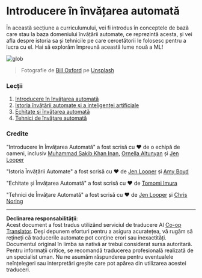 <!--
CO_OP_TRANSLATOR_METADATA:
{
  "original_hash": "cf8ecc83f28e5b98051d2179eca08e08",
  "translation_date": "2025-09-05T15:58:07+00:00",
  "source_file": "1-Introduction/README.md",
  "language_code": "ro"
}
-->
# Introducere în învățarea automată

În această secțiune a curriculumului, vei fi introdus în conceptele de bază care stau la baza domeniului învățării automate, ce reprezintă acesta, și vei afla despre istoria sa și tehnicile pe care cercetătorii le folosesc pentru a lucra cu el. Hai să explorăm împreună această lume nouă a ML!

![glob](../../../1-Introduction/images/globe.jpg)
> Fotografie de <a href="https://unsplash.com/@bill_oxford?utm_source=unsplash&utm_medium=referral&utm_content=creditCopyText">Bill Oxford</a> pe <a href="https://unsplash.com/s/photos/globe?utm_source=unsplash&utm_medium=referral&utm_content=creditCopyText">Unsplash</a>
  
### Lecții

1. [Introducere în învățarea automată](1-intro-to-ML/README.md)
1. [Istoria învățării automate și a inteligenței artificiale](2-history-of-ML/README.md)
1. [Echitate și învățarea automată](3-fairness/README.md)
1. [Tehnici de învățare automată](4-techniques-of-ML/README.md)
### Credite

"Introducere în Învățarea Automată" a fost scrisă cu ♥️ de o echipă de oameni, inclusiv [Muhammad Sakib Khan Inan](https://twitter.com/Sakibinan), [Ornella Altunyan](https://twitter.com/ornelladotcom) și [Jen Looper](https://twitter.com/jenlooper)

"Istoria Învățării Automate" a fost scrisă cu ♥️ de [Jen Looper](https://twitter.com/jenlooper) și [Amy Boyd](https://twitter.com/AmyKateNicho)

"Echitate și Învățarea Automată" a fost scrisă cu ♥️ de [Tomomi Imura](https://twitter.com/girliemac) 

"Tehnici de Învățare Automată" a fost scrisă cu ♥️ de [Jen Looper](https://twitter.com/jenlooper) și [Chris Noring](https://twitter.com/softchris)

---

**Declinarea responsabilității**:  
Acest document a fost tradus utilizând serviciul de traducere AI [Co-op Translator](https://github.com/Azure/co-op-translator). Deși depunem eforturi pentru a asigura acuratețea, vă rugăm să rețineți că traducerile automate pot conține erori sau inexactități. Documentul original în limba sa nativă ar trebui considerat sursa autoritară. Pentru informații critice, se recomandă traducerea profesională realizată de un specialist uman. Nu ne asumăm răspunderea pentru eventualele neînțelegeri sau interpretări greșite care pot apărea din utilizarea acestei traduceri.